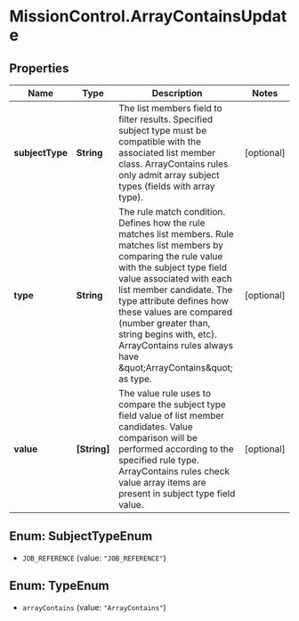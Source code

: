 # MissionControl.ArrayContainsUpdate

## Properties
Name | Type | Description | Notes
------------ | ------------- | ------------- | -------------
**subjectType** | **String** | The list members field to filter results. Specified subject type must be compatible with the associated list member class. ArrayContains rules only admit array subject types (fields with array type). | [optional] 
**type** | **String** | The rule match condition. Defines how the rule matches list members. Rule matches list members by comparing the rule value with the subject type field value associated with each list member candidate. The type attribute defines how these values are compared (number greater than, string begins with, etc). ArrayContains rules always have \&quot;ArrayContains\&quot; as type. | [optional] 
**value** | **[String]** | The value rule uses to compare the subject type field value of list member candidates. Value comparison will be performed according to the specified rule type. ArrayContains rules check value array items are present in subject type field value. | [optional] 

<a name="SubjectTypeEnum"></a>
## Enum: SubjectTypeEnum

* `JOB_REFERENCE` (value: `"JOB_REFERENCE"`)


<a name="TypeEnum"></a>
## Enum: TypeEnum

* `arrayContains` (value: `"ArrayContains"`)

